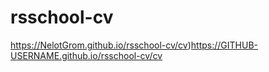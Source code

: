 # rsschool-cv
https://NelotGrom.github.io/rsschool-cv/cv)https://GITHUB-USERNAME.github.io/rsschool-cv/cv
